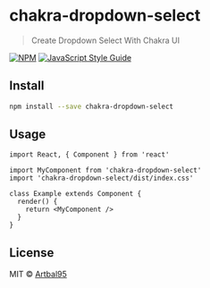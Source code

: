 # chakra-dropdown-select

> Create Dropdown Select With Chakra UI

[![NPM](https://img.shields.io/npm/v/chakra-dropdown-select.svg)](https://www.npmjs.com/package/chakra-dropdown-select) [![JavaScript Style Guide](https://img.shields.io/badge/code_style-standard-brightgreen.svg)](https://standardjs.com)

## Install

```bash
npm install --save chakra-dropdown-select
```

## Usage

```tsx
import React, { Component } from 'react'

import MyComponent from 'chakra-dropdown-select'
import 'chakra-dropdown-select/dist/index.css'

class Example extends Component {
  render() {
    return <MyComponent />
  }
}
```

## License

MIT © [Artbal95](https://github.com/Artbal95)
